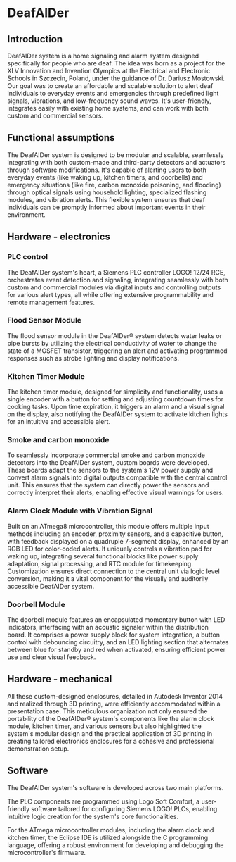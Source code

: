 # DeafAlDer

## Introduction

DeafAIDer system is a home signaling and alarm system designed specifically for people who are deaf. The idea was born as a project for the XLV Innovation and Invention Olympics at the Electrical and Electronic Schools in Szczecin, Poland, under the guidance of Dr. Dariusz Mostowski. Our goal was to create an affordable and scalable solution to alert deaf individuals to everyday events and emergencies through predefined light signals, vibrations, and low-frequency sound waves. It's user-friendly, integrates easily with existing home systems, and can work with both custom and commercial sensors.



## Functional assumptions

The DeafAIDer system is designed to be modular and scalable, seamlessly integrating with both custom-made and third-party detectors and actuators through software modifications. It's capable of alerting users to both everyday events (like waking up, kitchen timers, and doorbells) and emergency situations (like fire, carbon monoxide poisoning, and flooding) through optical signals using household lighting, specialized flashing modules, and vibration alerts. This flexible system ensures that deaf individuals can be promptly informed about important events in their environment.


## Hardware - electronics

### PLC control 

The DeafAIDer system's heart, a Siemens PLC controller LOGO! 12/24 RCE, orchestrates event detection and signaling, integrating seamlessly with both custom and commercial modules via digital inputs and controlling outputs for various alert types, all while offering extensive programmability and remote management features.

### Flood Sensor Module

The flood sensor module in the DeafAIDer® system detects water leaks or pipe bursts by utilizing the electrical conductivity of water to change the state of a MOSFET transistor, triggering an alert and activating programmed responses such as strobe lighting and display notifications.


### Kitchen Timer Module

The kitchen timer module, designed for simplicity and functionality, uses a single encoder with a button for setting and adjusting countdown times for cooking tasks. Upon time expiration, it triggers an alarm and a visual signal on the display, also notifying the DeafAIDer system to activate kitchen lights for an intuitive and accessible alert.

### Smoke and carbon monoxide

To seamlessly incorporate commercial smoke and carbon monoxide detectors into the DeafAIDer system, custom boards were developed. These boards adapt the sensors to the system's 12V power supply and convert alarm signals into digital outputs compatible with the central control unit. This ensures that the system can directly power the sensors and correctly interpret their alerts, enabling effective visual warnings for users.


### Alarm Clock Module with Vibration Signal

Built on an ATmega8 microcontroller, this module offers multiple input methods including an encoder, proximity sensors, and a capacitive button, with feedback displayed on a quadruple 7-segment display, enhanced by an RGB LED for color-coded alerts. It uniquely controls a vibration pad for waking up, integrating several functional blocks like power supply adaptation, signal processing, and RTC module for timekeeping. Customization ensures direct connection to the central unit via logic level conversion, making it a vital component for the visually and auditorily accessible DeafAIDer system.

### Doorbell Module

The doorbell module features an encapsulated momentary button with LED indicators, interfacing with an acoustic signaler within the distribution board. It comprises a power supply block for system integration, a button control with debouncing circuitry, and an LED lighting section that alternates between blue for standby and red when activated, ensuring efficient power use and clear visual feedback.

## Hardware - mechanical

All these custom-designed enclosures, detailed in Autodesk Inventor 2014 and realized through 3D printing, were efficiently accommodated within a presentation case. This meticulous organization not only ensured the portability of the DeafAIDer® system's components like the alarm clock module, kitchen timer, and various sensors but also highlighted the system's modular design and the practical application of 3D printing in creating tailored electronics enclosures for a cohesive and professional demonstration setup.


## Software

The DeafAIDer system's software is developed across two main platforms. 

The PLC components are programmed using Logo Soft Comfort, a user-friendly software tailored for configuring Siemens LOGO! PLCs, enabling intuitive logic creation for the system's core functionalities. 

For the ATmega microcontroller modules, including the alarm clock and kitchen timer, the Eclipse IDE is utilized alongside the C programming language, offering a robust environment for developing and debugging the microcontroller's firmware.








